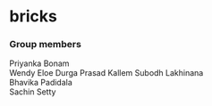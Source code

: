 # bricks
### Group members
Priyanka Bonam	
Wendy Eloe
Durga Prasad Kallem
Subodh Lakhinana	
Bhavika Padidala	
Sachin Setty
